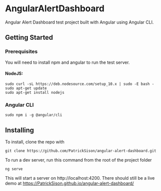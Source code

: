# AngularAlertDashboard

Angular Alert Dashboard test project built with Angular using Angular CLI.

## Getting Started

### Prerequisites
You will need to install npm and angular to run the test server.

#### NodeJS: 
```
sudo curl -sL https://deb.nodesource.com/setup_10.x | sudo -E bash -
sudo apt-get update
sudo apt-get install nodejs
```
### Angular CLI
```
sudo npm i -g @angular/cli
```

## Installing
To install, clone the repo with
```
git clone https://github.com/PatrickSison/angular-alert-dashboard.git
```
To run a dev server, run this command from the root of the project folder
```
ng serve
```
This will start a server on http://localhost:4200. There should still be a live demo at https://PatrickSison.github.io/angular-alert-dashboard/

